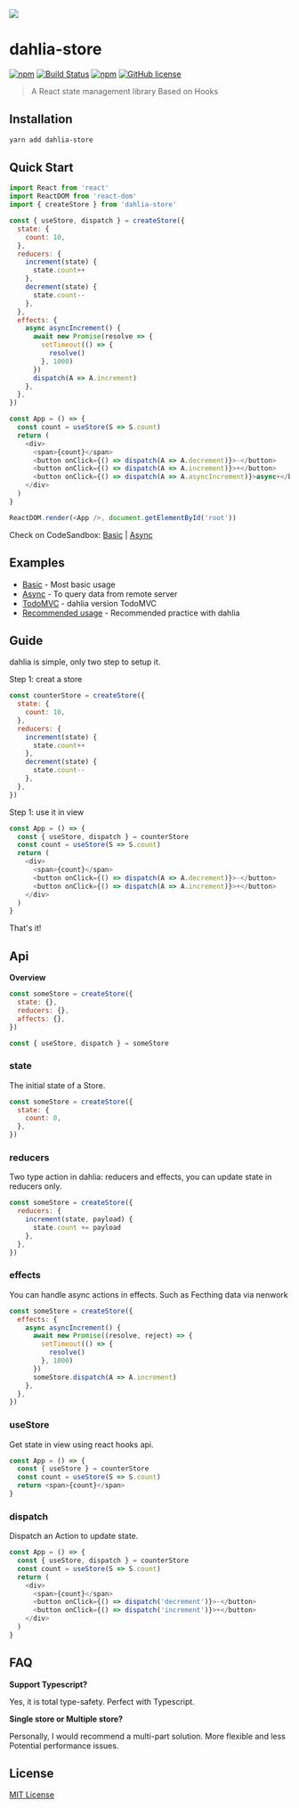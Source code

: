 <img src="http://forsigner.com/images/dahlia/dahlia-dahlia.svg"  align="center"/>

# dahlia-store

[![npm](https://img.shields.io/npm/v/dahlia.svg)](https://www.npmjs.com/package/dahlia) [![Build Status](https://travis-ci.org/forsigner/dahlia.svg?branch=master)](https://travis-ci.org/forsigner/dahlia) [](https://coveralls.io/github/forsigner/dahlia?branch=master)
[![npm](https://img.shields.io/badge/TypeScript-%E2%9C%93-007ACC.svg)](https://www.typescriptlang.org/) [![GitHub license](https://img.shields.io/github/license/forsigner/dahlia.svg)](https://github.com/forsigner/dahlia/blob/master/LICENSE)

> A React state management library Based on Hooks

## Installation

```sh
yarn add dahlia-store
```

## Quick Start

```js
import React from 'react'
import ReactDOM from 'react-dom'
import { createStore } from 'dahlia-store'

const { useStore, dispatch } = createStore({
  state: {
    count: 10,
  },
  reducers: {
    increment(state) {
      state.count++
    },
    decrement(state) {
      state.count--
    },
  },
  effects: {
    async asyncIncrement() {
      await new Promise(resolve => {
        setTimeout(() => {
          resolve()
        }, 1000)
      })
      dispatch(A => A.increment)
    },
  },
})

const App = () => {
  const count = useStore(S => S.count)
  return (
    <div>
      <span>{count}</span>
      <button onClick={() => dispatch(A => A.decrement)}>-</button>
      <button onClick={() => dispatch(A => A.increment)}>+</button>
      <button onClick={() => dispatch(A => A.asyncIncrement)}>async+</button>
    </div>
  )
}

ReactDOM.render(<App />, document.getElementById('root'))
```

Check on CodeSandbox: [Basic](https://codesandbox.io/s/0vrrlkjx5w) | [Async](https://codesandbox.io/s/kmq65p3l97)

## Examples

- [Basic](https://github.com/forsigner/dahlia/tree/master/examples/basic) - Most basic usage
- [Async](https://github.com/forsigner/dahlia/tree/master/examples/async) - To query data from remote server
- [TodoMVC](https://github.com/forsigner/dahlia/tree/master/examples/todomvc) - dahlia version TodoMVC
- [Recommended usage](https://github.com/forsigner/dahlia/tree/master/examples/recommended-usage) - Recommended practice with dahlia

## Guide

dahlia is simple, only two step to setup it.

Step 1: creat a store

```js
const counterStore = createStore({
  state: {
    count: 10,
  },
  reducers: {
    increment(state) {
      state.count++
    },
    decrement(state) {
      state.count--
    },
  },
})
```

Step 1: use it in view

```js
const App = () => {
  const { useStore, dispatch } = counterStore
  const count = useStore(S => S.count)
  return (
    <div>
      <span>{count}</span>
      <button onClick={() => dispatch(A => A.decrement)}>-</button>
      <button onClick={() => dispatch(A => A.increment)}>+</button>
    </div>
  )
}
```

That's it!

## Api

**Overview**

```js
const someStore = createStore({
  state: {},
  reducers: {},
  affects: {},
})

const { useStore, dispatch } = someStore
```

### state

The initial state of a Store.

```js
const someStore = createStore({
  state: {
    count: 0,
  },
})
```

### reducers

Two type action in dahlia: reducers and effects, you can update state in reducers only.

```js
const someStore = createStore({
  reducers: {
    increment(state, payload) {
      state.count += payload
    },
  },
})
```

### effects

You can handle async actions in effects. Such as Fecthing data via nenwork

```js
const someStore = createStore({
  effects: {
    async asyncIncrement() {
      await new Promise((resolve, reject) => {
        setTimeout(() => {
          resolve()
        }, 1000)
      })
      someStore.dispatch(A => A.increment)
    },
  },
})
```

### useStore

Get state in view using react hooks api.

```js
const App = () => {
  const { useStore } = counterStore
  const count = useStore(S => S.count)
  return <span>{count}</span>
}
```

### dispatch

Dispatch an Action to update state.

```js
const App = () => {
  const { useStore, dispatch } = counterStore
  const count = useStore(S => S.count)
  return (
    <div>
      <span>{count}</span>
      <button onClick={() => dispatch('decrement')}>-</button>
      <button onClick={() => dispatch('increment')}>+</button>
    </div>
  )
}
```

## FAQ

**Support Typescript?**

Yes, it is total type-safety. Perfect with Typescript.

**Single store or Multiple store?**

Personally, I would recommend a multi-part solution. More flexible and less Potential performance issues.

## License

[MIT License](https://github.com/forsigner/dahlia/blob/master/LICENSE)
